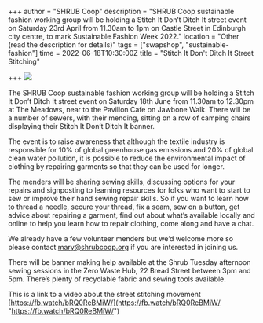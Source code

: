 +++
author = "SHRUB Coop"
description = "SHRUB Coop sustainable fashion working group will be holding a Stitch It Don’t Ditch It street event on Saturday 23rd April from 11.30am to 1pm on Castle Street in Edinburgh city centre, to mark Sustainable Fashion Week 2022."
location = "Other (read the description for details)"
tags = ["swapshop", "sustainable-fashion"]
time = 2022-06-18T10:30:00Z
title = "Stitch It Don't Ditch It Street Stitching"

+++
![](https://res.cloudinary.com/shrub-co-op/image/upload/v1650973173/shrubcoop.org/media/20220423_114808_mus50d.jpg)

The SHRUB Coop sustainable fashion working group will be holding a Stitch It Don’t Ditch It street event on Saturday 18th June from 11.30am to 12.30pm at The Meadows, near to the Pavilion Cafe on Jawbone Walk. There will be a number of sewers, with their mending, sitting on a row of camping chairs displaying their Stitch It Don’t Ditch It banner.

The event is to raise awareness that although the textile industry is responsible for 10% of global greenhouse gas emissions and 20% of global clean water pollution, it is possible to reduce the environmental impact of clothing by repairing garments so that they can be used for longer.

The menders will be sharing sewing skills, discussing options for your repairs and signposting to learning resources for folks who want to start to sew or improve their hand sewing repair skills. So if you want to learn how to thread a needle, secure your thread, fix a seam, sew on a button, get advice about repairing a garment, find out about what’s available locally and online to help you learn how to repair clothing, come along and have a chat.

We already have a few volunteer menders but we’d welcome more so please contact mary@shrubcoop.org if you are interested in joining us.

There will be banner making help available at the Shrub Tuesday afternoon sewing sessions in the Zero Waste Hub, 22 Bread Street between 3pm and 5pm. There’s plenty of recyclable fabric and sewing tools available.

This is a link to a video about the street stitching movement[ ](https://l.facebook.com/l.php?u=https%3A%2F%2Ffb.watch%2FbRQ0ReBMiW%2F%3Ffbclid%3DIwAR0pHW4VObmtlRkS69cllmK8LDLI8MAmJ-DhTmJsbaUrInoQEMDdt3BIFug&h=AT1IISrMbbxwK1dpgnBHHrYj9ywaoMCa1ma_BNAqHANZ1Ia2fg867D1A-UgC-40x8mdtwXkLyIXgekDghbryNv4CRX3wmTY1wG4kRB4WFmA_4WBDiBIbq3WGubcDGnQyV1o&__tn__=-UK-R&c%5B0%5D=AT0ZFREjV8bQ6lzfg0jOAqeGOSItZK5UwdF3sRy0okpjOJNiQuKdJONId8cws9Xbc3Samz0jdf0WPEw4dqI2N3F5TCqv3P6WS60uscw256rMRKRv6vn8bkINreYXrukFRMCS_UbS5-4Fd-LLri8xcl4UhRax5lNVyIQDmYbmkU-hSpw_I1--DM2oa6laR9L59mS5uNR8YsXgoh7VrtZIBdWGKigVSIZlbALLaMtJBg)[https://fb.watch/bRQ0ReBMiW/](https://fb.watch/bRQ0ReBMiW/ "https://fb.watch/bRQ0ReBMiW/")